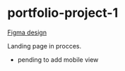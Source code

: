 # portfolio-project-1

[Figma design](https://www.figma.com/community/file/1036248654113874403)

Landing page in procces.

- pending to add mobile view
